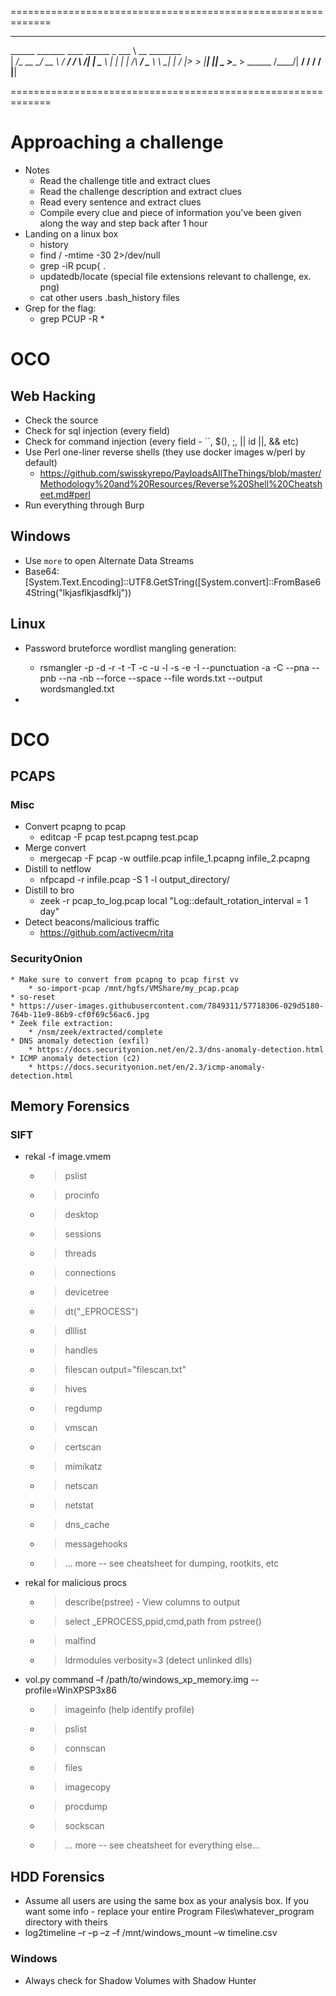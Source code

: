 =============================================================

__________                         _________               
\______   \_______   ____   ______ \_   ___ \ __ ________  
 |     ___/\_  __ \_/ __ \ /  ___/ /    \  \/|  |  \____ \ 
 |    |     |  | \/\  ___/ \___ \  \     \___|  |  /  |_> >
 |____|     |__|    \___  >____  >  \______  /____/|   __/ 
                        \/     \/          \/      |__|    

=============================================================

# Approaching a challenge
* Notes
    * Read the challenge title and extract clues
    * Read the challenge description and extract clues
    * Read every sentence and extract clues
    * Compile every clue and piece of information you've been given along the way and step back after 1 hour
* Landing on a linux box
    * history
    * find / -mtime -30 2>/dev/null
    * grep -iR pcup{ .
    * updatedb/locate (special file extensions relevant to challenge, ex. png)
    * cat other users .bash_history files
* Grep for the flag:
    * grep PCUP -R *


# OCO

## Web Hacking

* Check the source
* Check for sql injection (every field)
* Check for command injection (every field - ``, $(), ;, || id ||, && etc)
* Use Perl one-liner reverse shells (they use docker images w/perl by default)
    * https://github.com/swisskyrepo/PayloadsAllTheThings/blob/master/Methodology%20and%20Resources/Reverse%20Shell%20Cheatsheet.md#perl
* Run everything through Burp

## Windows

* Use `more` to open Alternate Data Streams
* Base64: [System.Text.Encoding]::UTF8.GetSTring([System.convert]::FromBase64String("lkjasflkjasdfklj"))

## Linux
* Password bruteforce wordlist mangling generation:
    * rsmangler -p -d -r -t -T -c -u -l -s -e -I --punctuation -a -C --pna --pnb --na -nb --force --space --file words.txt --output wordsmangled.txt


* 



# DCO

## PCAPS

### Misc
* Convert pcapng to pcap
    * editcap -F pcap test.pcapng test.pcap 
* Merge convert
    * mergecap -F pcap -w outfile.pcap infile_1.pcapng infile_2.pcapng
* Distill to netflow
    * nfpcapd -r infile.pcap -S 1 -l output_directory/
* Distill to bro
    * zeek -r pcap_to_log.pcap local "Log::default_rotation_interval = 1 day"
* Detect beacons/malicious traffic
    * https://github.com/activecm/rita

### SecurityOnion
    * Make sure to convert from pcapng to pcap first vv
        * so-import-pcap /mnt/hgfs/VMShare/my_pcap.pcap
    * so-reset
    * https://user-images.githubusercontent.com/7849311/57718306-029d5180-764b-11e9-86b9-cf0f69c56ac6.jpg
    * Zeek file extraction:
        * /nsm/zeek/extracted/complete
    * DNS anomaly detection (exfil)
        * https://docs.securityonion.net/en/2.3/dns-anomaly-detection.html
    * ICMP anomaly detection (c2)
        * https://docs.securityonion.net/en/2.3/icmp-anomaly-detection.html

## Memory Forensics

### SIFT 
* rekal -f image.vmem
    * > pslist
    * > procinfo <pid>
    * > desktop
    * > sessions
    * > threads
    * > connections
    * > devicetree
    * > dt("_EPROCESS")
    * > dlllist <pid>
    * > handles <pid>
    * > filescan output="filescan.txt"
    * > hives
    * > regdump
    * > vmscan
    * > certscan
    * > mimikatz
    * > netscan
    * > netstat
    * > dns_cache
    * > messagehooks
    * > ... more -- see cheatsheet for dumping, rootkits, etc

* rekal for malicious procs
    * > describe(pstree) - View columns to output
    * > select _EPROCESS,ppid,cmd,path from pstree()
    * > malfind <pid> 
    * > ldrmodules <pid> verbosity=3   (detect unlinked dlls)

* vol.py command –f /path/to/windows_xp_memory.img --profile=WinXPSP3x86
    * > imageinfo (help identify profile)
    * > pslist
    * > connscan
    * > files
    * > imagecopy
    * > procdump
    * > sockscan
    * > ... more -- see cheatsheet for everything else...
	
## HDD Forensics
* Assume all users are using the same box as your analysis box. If you want some info - replace your entire Program Files\whatever_program directory with theirs
* log2timeline –r –p –z <system-timezone> –f <type-input> /mnt/windows_mount –w timeline.csv

### Windows
* Always check for Shadow Volumes with Shadow Hunter


